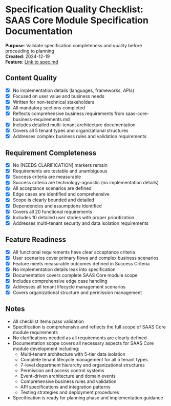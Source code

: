 # Specification Quality Checklist: SAAS Core Module Specification Documentation

**Purpose**: Validate specification completeness and quality before proceeding to planning  
**Created**: 2024-12-19  
**Feature**: [Link to spec.md](./spec.md)

## Content Quality

- [x] No implementation details (languages, frameworks, APIs)
- [x] Focused on user value and business needs
- [x] Written for non-technical stakeholders
- [x] All mandatory sections completed
- [x] Reflects comprehensive business requirements from saas-core-business-requirements.md
- [x] Includes detailed multi-tenant architecture documentation
- [x] Covers all 5 tenant types and organizational structures
- [x] Addresses complex business rules and validation requirements

## Requirement Completeness

- [x] No [NEEDS CLARIFICATION] markers remain
- [x] Requirements are testable and unambiguous
- [x] Success criteria are measurable
- [x] Success criteria are technology-agnostic (no implementation details)
- [x] All acceptance scenarios are defined
- [x] Edge cases are identified and comprehensive
- [x] Scope is clearly bounded and detailed
- [x] Dependencies and assumptions identified
- [x] Covers all 20 functional requirements
- [x] Includes 10 detailed user stories with proper prioritization
- [x] Addresses multi-tenant security and data isolation requirements

## Feature Readiness

- [x] All functional requirements have clear acceptance criteria
- [x] User scenarios cover primary flows and complex business scenarios
- [x] Feature meets measurable outcomes defined in Success Criteria
- [x] No implementation details leak into specification
- [x] Documentation covers complete SAAS Core module scope
- [x] Includes comprehensive edge case handling
- [x] Addresses all tenant lifecycle management scenarios
- [x] Covers organizational structure and permission management

## Notes

- All checklist items pass validation
- Specification is comprehensive and reflects the full scope of SAAS Core module requirements
- No clarifications needed as all requirements are clearly defined
- Documentation scope covers all necessary aspects for SAAS Core module development including:
  - Multi-tenant architecture with 5-tier data isolation
  - Complete tenant lifecycle management for all 5 tenant types
  - 7-level department hierarchy and organizational structures
  - Permission and access control systems
  - Event-driven architecture and domain events
  - Comprehensive business rules and validation
  - API specifications and integration patterns
  - Testing strategies and deployment procedures
- Specification is ready for planning phase and implementation guidance
